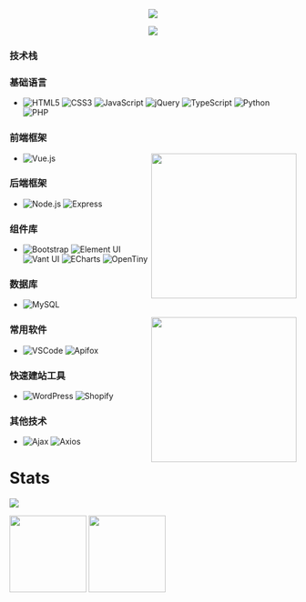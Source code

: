<p align="center">
<img src="https://capsule-render.vercel.app/api?type=waving&color=timeGradient&height=300&&section=header&text=HI%20THERE!&fontSize=90&fontAlign=50&fontAlignY=30&desc=I%20am%20Wang👋&descAlign=50&descSize=30&descAlignY=60&animation=twinkling" />
</p>
<p align="center">
<img src="https://readme-typing-svg.demolab.com?font=Orbitron&size=25&pause=1000&center=true&vCenter=true&random=false&width=600&lines=Welcome+to+my+home+page!;Welcome+to+my+home+page!" />
</p>

### 技术栈

### 基础语言
- ![HTML5](https://img.shields.io/badge/-HTML5-%23E44D27?style=flat-square&logo=html5&logoColor=ffffff)
 ![CSS3](https://img.shields.io/badge/-CSS3-%231572B6?style=flat-square&logo=css3)
 ![JavaScript](https://img.shields.io/badge/-JavaScript-%23F7DF1C?style=flat-square&logo=javascript&logoColor=000000)
 ![jQuery](https://img.shields.io/badge/jQuery-0769AD?style=flat-square&logo=jquery&logoColor=white)
 ![TypeScript](https://img.shields.io/badge/TypeScript-007ACC?style=flat-square&logo=typescript&logoColor=white)
 ![Python](https://img.shields.io/badge/Python-3776AB?style=flat-square&logo=python&logoColor=white)
 ![PHP](https://img.shields.io/badge/PHP-777BB4?style=flat-square&logo=php&logoColor=white)


### 前端框架
  <a href="https://github.com/wang060502"><img src="https://github.com/user-attachments/assets/baaae3ed-62c6-4330-990b-f0881f760c60" align="right" height="255"/></a>
- ![Vue.js](https://img.shields.io/badge/-Vue.js-%232c3e50?style=flat-square&logo=Vue.js)

### 后端框架
- ![Node.js](https://img.shields.io/badge/Node.js-339933?style=flat-square&logo=node.js&logoColor=white)
 ![Express](https://img.shields.io/badge/Express.js-404D59?style=flat-square)

### 组件库
- ![Bootstrap](https://img.shields.io/badge/-Bootstrap-%2338B2A3?style=flat-square&logo=bootstrap)
 ![Element UI](https://img.shields.io/badge/Element%20UI-2C3E50?style=flat-square)
 ![Vant UI](https://img.shields.io/badge/Vant%20UI-2C3E50?style=flat-square)
 ![ECharts](https://img.shields.io/badge/ECharts-FF6A00?style=flat-square&logo=echarts)
 ![OpenTiny](https://img.shields.io/badge/OpenTiny-007AFF?style=flat-square)

### 数据库
- ![MySQL](https://img.shields.io/badge/MySQL-00758F?style=flat-square&logo=mysql&logoColor=white)
  
<a href="https://github.com/wang060502"><img src="https://github.com/user-attachments/assets/82f8ff56-1856-46e1-8e8f-e21b84446cbf" align="right" height="255"/></a>

### 常用软件
- ![VSCode](https://img.shields.io/badge/Editor-VSCode-blue?style=flat-square&logo=visual-studio-code&logoColor=white)
 ![Apifox](https://img.shields.io/badge/Apifox-2B2D42?style=flat-square&logo=apifox&logoColor=white)

### 快速建站工具
- ![WordPress](https://img.shields.io/badge/WordPress-21759B?style=flat-square&logo=WordPress&logoColor=white)
 ![Shopify](https://img.shields.io/badge/Shopify-7AB55C?style=flat-square&logo=Shopify&logoColor=white)

### 其他技术
- ![Ajax](https://img.shields.io/badge/Ajax-007ACC?style=flat-square)
 ![Axios](https://img.shields.io/badge/Axios-5A29E3?style=flat-square&logo=axios)


# Stats 

[![](https://visitor-badge.laobi.icu/badge?page_id=wang060502.wang060502)](https://visitor-badge.laobi.icu/badge?page_id=wang060502.wang060502)
<p align="left">
  <img align="" height="135px" src="https://github-readme-stats-solmp.vercel.app/api?username=wang060502&hide_title=true&hide_border=true&show_icons=true&include_all_commits=true&line_height=21&bg_color=0,EC6C6C,FFD479,FFFC79,73FA79&theme=graywhite&locale=cn" />
  <img align="" height="135px" src="https://github-readme-stats-solmp.vercel.app/api/top-langs/?username=wang060502&hide_title=true&hide_border=true&layout=compact&bg_color=0,73FA79,73FDFF,D783FF&theme=graywhite&locale=cn" />
</p>
